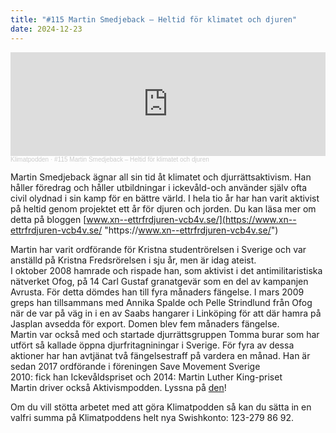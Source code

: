 ```yaml
---
title: "#115 Martin Smedjeback – Heltid för klimatet och djuren"
date: 2024-12-23
---
```

<iframe width="100%" height="166" scrolling="no" frameborder="no" allow="autoplay" src="https://w.soundcloud.com/player/?url=https%3A//api.soundcloud.com/tracks/1992636763&color=%233d7745&auto_play=false&hide_related=false&show_comments=true&show_user=true&show_reposts=false&show_teaser=true"></iframe><div style="font-size: 10px; color: #cccccc;line-break: anywhere;word-break: normal;overflow: hidden;white-space: nowrap;text-overflow: ellipsis; font-family: Interstate,Lucida Grande,Lucida Sans Unicode,Lucida Sans,Garuda,Verdana,Tahoma,sans-serif;font-weight: 100;"><a href="https://soundcloud.com/klimatpodden" title="Klimatpodden" target="_blank" style="color: #cccccc; text-decoration: none;">Klimatpodden</a> · <a href="https://soundcloud.com/klimatpodden/115-martin-smedjeback-heltid-for-klimaten-och-djuren" title="#115 Martin Smedjeback – Heltid för klimatet och djuren" target="_blank" style="color: #cccccc; text-decoration: none;">#115 Martin Smedjeback – Heltid för klimatet och djuren</a></div>

Martin Smedjeback ägnar all sin tid åt klimatet och djurrättsaktivism. Han håller föredrag och håller utbildningar i ickevåld-och använder själv ofta civil olydnad i sin kamp för en bättre värld. I hela tio år har han varit aktivist på heltid genom projektet ett år för djuren och jorden. Du kan läsa mer om detta på bloggen [www.xn--ettrfrdjuren-vcb4v.se/](https://www.xn--ettrfrdjuren-vcb4v.se/ "https\://www.xn--ettrfrdjuren-vcb4v.se/")

Martin har varit ordförande för Kristna studentrörelsen i Sverige och var anställd på Kristna Fredsrörelsen i sju år, men är idag ateist.\
I oktober 2008 hamrade och rispade han, som aktivist i det antimilitaristiska nätverket Ofog, på 14 Carl Gustaf granatgevär som en del av kampanjen Avrusta. För detta dömdes han till fyra månaders fängelse. I mars 2009 greps han tillsammans med Annika Spalde och Pelle Strindlund från Ofog när de var på väg in i en av Saabs hangarer i Linköping för att där hamra på Jasplan avsedda för export. Domen blev fem månaders fängelse.\
Martin var också med och startade djurrättsgruppen Tomma burar som har utfört så kallade öppna djurfritagniningar i Sverige. För fyra av dessa aktioner har han avtjänat två fängelsestraff på vardera en månad. Han är sedan 2017 ordförande i föreningen Save Movement Sverige\
2010: fick han Ickevåldspriset och 2014: Martin Luther King-priset\
Martin driver också Aktivismpodden. Lyssna på [den](open.spotify.com/show/2WWLi4BeaDRfSKVWimV96z)! [](https://open.spotify.com/show/2WWLi4BeaDRfSKVWimV96z "https\://open.spotify.com/show/2WWLi4BeaDRfSKVWimV96z")

Om du vill stötta arbetet med att göra Klimatpodden så kan du sätta in en valfri summa på Klimatpoddens helt nya Swishkonto: 123-279 86 92.